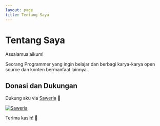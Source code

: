 ```yaml
---
layout: page
title: Tentang Saya
---
```


# Tentang Saya

Assalamualaikum!

Seorang Programmer yang ingin belajar dan berbagi karya-karya open source dan konten bermanfaat lainnya.

## Donasi dan Dukungan

Dukung aku via [Saweria](https://saweria.co/indrayoga) 🙏

[![Saweria](https://img.shields.io/badge/Saweria-Dukung%20Saya-orange?style=for-the-badge&logo=coffee)](https://saweria.co/indrayoga)

Terima kasih! 🙌
